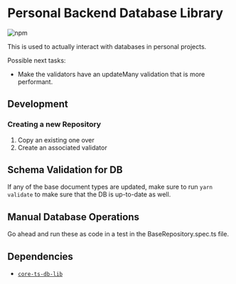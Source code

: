 # Personal Backend Database Library

![npm](https://img.shields.io/npm/v/%40aneuhold%2Fbe-ts-db-lib)

This is used to actually interact with databases in personal projects.

Possible next tasks:

- Make the validators have an updateMany validation that is more performant.

## Development

### Creating a new Repository

1. Copy an existing one over
1. Create an associated validator

## Schema Validation for DB

If any of the base document types are updated, make sure to run `yarn validate`
to make sure that the DB is up-to-date as well.

## Manual Database Operations

Go ahead and run these as code in a test in the BaseRepository.spec.ts file.

## Dependencies

- [`core-ts-db-lib`](https://github.com/aneuhold/core-ts-db-lib)
